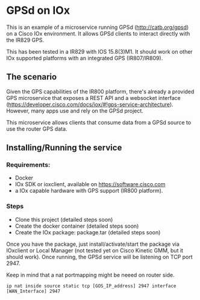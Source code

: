 # GPSd on IOx

This is an example of a microservice running GPSd (http://catb.org/gpsd) on a Cisco IOx environment.
It allows GPSd clients to interact directly with the IR829 GPS.

This has been tested in a IR829 with IOS 15.8(3)M1.
It should work on other IOx supported platforms with an integrated GPS (IR807/IR809).


## The scenario

Given the GPS capabilities of the IR800 platform, there's already a provided GPS microservice that exposes a REST API and a websocket interface (https://developer.cisco.com/docs/iox/#!gps-service-architecture). However, many apps use and rely on the GPSd project.

This microservice allows clients that consume data from a GPSd source to use the router GPS data.


## Installing/Running the service

### Requirements:
- Docker
- IOx SDK or ioxclient, available on https://software.cisco.com
- a IOx capable hardware with GPS support (IR800 platform).

### Steps
- Clone this project (detailed steps soon)
- Create the docker container (detailed steps soon)
- Create the IOx package: package.tar (detailed steps soon)

Once you have the package, just install/activate/start the package via IOxclient or Local Manager (not tested yet on Cisco Kinetic GMM, but it should work).
Once running, the GPSd service will be listening on TCP port 2947. 

Keep in mind that a nat portmapping might be neeed on router side.

```
ip nat inside source static tcp [GOS_IP_address] 2947 interface [WAN_Interface] 2947

```

